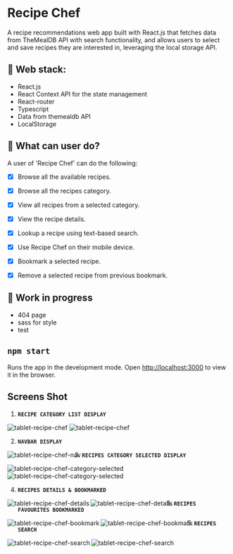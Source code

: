 # Recipe Chef
A recipe recommendations web app built with React.js that fetches data from TheMealDB API with search functionality, and allows users to select and save recipes they are interested in, leveraging the local storage API.

## 🧐 Web stack:
- React.js
- React Context API for the state management
- React-router
- Typescript
- Data from themealdb API  
- LocalStorage

## 🧐 What can user do?
A user of 'Recipe Chef' can do the following:
- [x] Browse all the available recipes.
- [x] Browse all the recipes category.
- [x] View all recipes from a selected category.
- [x] View the recipe details.
- [x] Lookup a recipe using text-based search.
- [x] Use Recipe Chef on their mobile device.
- [x] Bookmark a selected recipe.
- [x] Remove a selected recipe from previous bookmark.


## 🧐 Work in progress
- 404 page 
- sass for style
- test

## `npm start`
Runs the app in the development mode.
Open [http://localhost:3000](http://localhost:3000) to view it in the browser.

## Screens Shot

 1. **`RECIPE CATEGORY LIST DISPLAY`**
<img src="https://user-images.githubusercontent.com/18241226/73870047-47a18d80-4843-11ea-8919-31f6350b7639.png" alt="tablet-recipe-chef" title="tablet-recipe-chef"/> 
<img src="https://user-images.githubusercontent.com/18241226/73870058-4a9c7e00-4843-11ea-972c-3c2807115432.png" alt="tablet-recipe-chef" title="tablet-recipe-chef"/> 

 2. **`NAVBAR DISPLAY`** 
 <img  align="left" src="https://user-images.githubusercontent.com/18241226/73870107-5daf4e00-4843-11ea-9a52-002e79a8441d.png" alt="tablet-recipe-chef-nav" title="1tablet-recipe-chef-nav"/>  

 3. **`RECIPES CATEGORY SELECTED DISPLAY`**
<img src="https://user-images.githubusercontent.com/18241226/73870063-4c664180-4843-11ea-9a49-f60590f528b2.png" alt="tablet-recipe-chef-category-selected" title="tablet-recipe-chef-category-selected"/>   
<img src="https://user-images.githubusercontent.com/18241226/73870070-4ff9c880-4843-11ea-8ed3-4996306e5271.png" alt="tablet-recipe-chef-category-selected" title="tablet-recipe-chef-category-selected"/>        

 4. **`RECIPES DETAILS & BOOKMARKED`**   
 <img  align="left" src="https://user-images.githubusercontent.com/18241226/73870082-54be7c80-4843-11ea-83a4-384a0a641657.png" alt="tablet-recipe-chef-details" title="1tablet-recipe-chef-details"/>       
 <img  align="left" src="https://user-images.githubusercontent.com/18241226/73870087-5720d680-4843-11ea-9c2b-6499699ef2fe.png" alt="tablet-recipe-chef-details" title="1tablet-recipe-chef-details"/>      

  5. **`RECIPES FAVOURITES BOOKMARKED`**   
 <img  align="left" src="https://user-images.githubusercontent.com/18241226/73870096-59833080-4843-11ea-8ba6-51100c938f95.png" alt="tablet-recipe-chef-bookmark" title="1tablet-recipe-chef-bookmark"/>       
 <img  align="left" src="https://user-images.githubusercontent.com/18241226/73870102-5c7e2100-4843-11ea-98e7-962b614e0bd1.png" alt="tablet-recipe-chef-bookmark" title="1tablet-recipe-chef-bookmark"/> 
 

  
   5. **`RECIPES SEARCH`**
   <img  align="left" src="https://user-images.githubusercontent.com/18241226/73870112-5ee07b00-4843-11ea-903c-cb4edf9910d6.png" alt="tablet-recipe-chef-search" title="1tablet-recipe-chef-search"/> 
  <img  align="left" src="https://user-images.githubusercontent.com/18241226/73870118-6142d500-4843-11ea-9c12-b4ea613aed30.png" alt="tablet-recipe-chef-search" title="1tablet-recipe-chef-search"/> 

 
